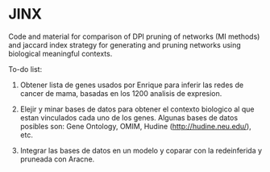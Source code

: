 JINX
====

Code and material for comparison of DPI pruning of networks (MI methods) and jaccard index strategy for generating and pruning networks using biological meaningful contexts.


To-do list:

1) Obtener lista de genes usados por Enrique para inferir las redes de cancer de mama, basadas en los 1200 analisis de expresion.

2) Elejir y minar bases de datos para obtener el contexto biologico al que estan vinculados cada uno de los genes. Algunas bases de datos posibles son: Gene Ontology, OMIM, Hudine (http://hudine.neu.edu/), etc.

3) Integrar las bases de datos en un modelo y coparar con la redeinferida y pruneada con Aracne.

